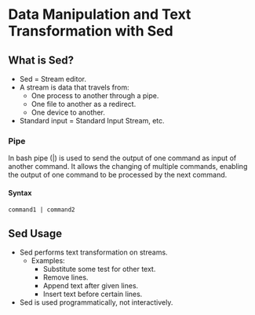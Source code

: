 # Data Manipulation and Text Transformation with Sed
## What is Sed?
- Sed = Stream editor.
- A stream is data that travels from:
    - One process to another through a pipe.
    - One file to another as a redirect.
    - One device to another.
- Standard input = Standard Input Stream, etc.
### Pipe
In bash pipe (|) is used to send the output of one command as input of another command. It allows the changing of multiple commands, enabling the output of one command to be processed by the next command.
#### Syntax
```
command1 | command2
```
## Sed Usage
- Sed performs text transformation on streams.
    - Examples:
        - Substitute some test for other text.
        - Remove lines.
        - Append text after given lines.
        - Insert text before certain lines.
- Sed is used programmatically, not interactively.
